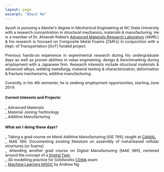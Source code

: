 ```yaml
---
layout: page
excerpt: "About Me"
---
```

<!---(font-family: "San Francisco", "Roboto", "Segoe UI";)--> 



<div style="text-align: justify"> 
<span style="font-family:San Francisco, Roboto, Segoe UI; font-size:10pt;">
  
Ayush is pursuing a Master's degree in Mechanical Engineering at NC State University with a research concentration in structural mechanics, materials & manufacturing. He is a member of Dr. Afsaneh Rabiei's <a href="https://people.engr.ncsu.edu/arabiei/">Advanced Materials Research Laboratory</a> (AMRL) & his research is focused on Composite Metal Foams (CMFs) in conjunction with a Dept. of Transportation (DoT) funded project.<br />
<br />
Previous hands-on experience in experimental research during his undergraduate days as well as proven abilities in value engineering, design & benchmarking during employment with a Japanese firm. Research interests include structural materials & advanced alloys, welding metallurgy, material testing & characterization, deformation & fracture mechanisms, additive manufacturing. <br />
<br />
Currently, in his 4th semester, he is seeking employment opportunities, starting June 2019.

<h4>Current Interests and Projects:</h4> 
_ Advanced Materials <br />
_ Material Joining Technology<br />
_ Additive Manufacturing

<h4>What am I doing these days? </h4>
_ Taking a grad course on Metal Additive Manufacturing (ISE 789), taught at <a href="https://www.camal.ncsu.edu/">CAMAL</a><br />
_ MAE 586: Documenting existing literature on assembly of metal-based cellular structures (or foams) <br />
_ Attending another grad course on Digital Manufacturing (MAE 589), centered around the concept of a <a href="https://www2.deloitte.com/insights/us/en/focus/industry-4-0/digital-twin-technology-smart-factory.html">Digital Twin</a> <br /> 
_ 3D modelling practice for Solidworks <a href="https://www.solidworks.com/sw/support/796_enu_html.htm">CSWA</a> exam <br />
_ <a href="https://www.coursera.org/learn/machine-learning">Machine Learning MOOC</a> by Andrew Ng <br />

</span> 


